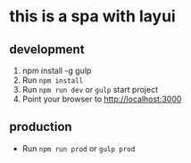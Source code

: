 # this is a spa with layui

development
-----------

1. npm install -g gulp
2. Run `npm install`
3. Run `npm run dev` or `gulp` start project
3. Point your browser to [http://localhost:3000](http://localhost:3000)


production
----------
- Run `npm run prod` or `gulp prod`

